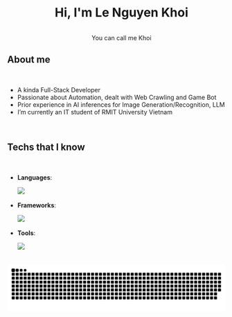 <!--h1 without bottom border-->
<div id="user-content-toc">
  <ul align="center">
    <summary><h1 style="display: inline-block">Hi, I'm Le Nguyen Khoi</h1></summary>
    <p>You can call me Khoi<p>
  </ul>
</div>

## **About me**

<br>

- A kinda Full-Stack Developer
- Passionate about Automation, dealt with Web Crawling and Game Bot
- Prior experience in AI inferences for Image Generation/Recognition, LLM
- I’m currently an IT student of RMIT University Vietnam

<br>

## **Techs that I know**

<br>

<p align="center">

- **Languages**:

  <a href="https://skillicons.dev">
    <img src="https://skillicons.dev/icons?i=c,cpp,css,html,java,js,md,py&perline=14" />
  </a>

  <br>
  
- **Frameworks**:
  
  <a href="https://skillicons.dev">
    <img src="https://skillicons.dev/icons?i=nodejs,express,mongodb,bootstrap,django,postgres,mysql,fastapi,flask,selenium,pytorch&perline=14" />
  </a>

  <br>

- **Tools**:

  <a href="https://skillicons.dev">
    <img src="https://skillicons.dev/icons?i=git,github,vscode,aws,cloudflare,heroku,docker,bots,postman,linux,bash,blender,ps&perline=14" />
  </a>
  
</p>

<br>

<!--- snake -->
<div align="center">
  <img  src="https://github.com/1999AZZAR/1999AZZAR/blob/main/resources/img/grid-snake.svg"
       alt="snake" /></a>
</div>
